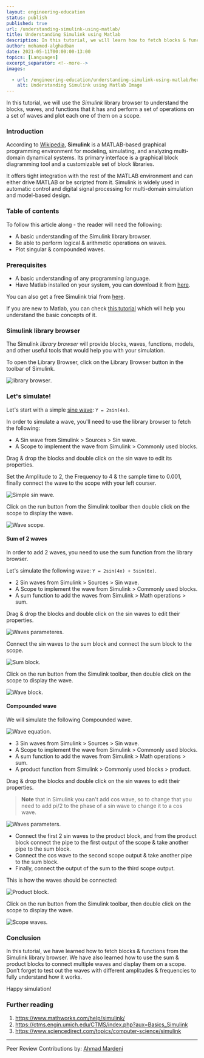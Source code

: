 ```yaml
---
layout: engineering-education
status: publish
published: true
url: /understanding-simulink-using-matlab/
title: Understanding Simulink using Matlab
description: In this tutorial, we will learn how to fetch blocks & functions from the Simulink library browser. We will also learn how to use the sum & product blocks to connect multiple waves and display them on a scope. 
author: mohamed-alghadban
date: 2021-05-11T00:00:00-13:00
topics: [Languages]
excerpt_separator: <!--more-->
images:

  - url: /engineering-education/understanding-simulink-using-matlab/hero.png
    alt: Understanding Simulink using Matlab Image
---
```

In this tutorial, we will use the *Simulink* library browser to understand the blocks, waves, and functions that it has and perform a set of operations on a set of waves and plot each one of them on a scope.
<!--more-->
### Introduction
According to [Wikipedia](https://en.wikipedia.org/wiki/Simulink), **Simulink** is a MATLAB-based graphical programming environment for modeling, simulating, and analyzing multi-domain dynamical systems. Its primary interface is a graphical block diagramming tool and a customizable set of block libraries. 

It offers tight integration with the rest of the MATLAB environment and can either drive MATLAB or be scripted from it. Simulink is widely used in automatic control and digital signal processing for multi-domain simulation and model-based design.

### Table of contents
To follow this article along - the reader will need the following:
- A basic understanding of the Simulink library browser.
- Be able to perform logical & arithmetic operations on waves.
- Plot singular & compounded waves.

### Prerequisites
- A basic understanding of any programming language.
- Have Matlab installed on your system, you can download it from [here](https://www.mathworks.com/downloads/).

You can also get a free Simulink trial from [here](https://www.mathworks.com/campaigns/products/trials.html?prodcode=SL&s_tid=SL_B_pers_exclgetters_trial_2).

If you are new to Matlab, you can check [this tutorial](/getting-started-with-matlab/) which will help you understand the basic concepts of it.

### Simulink library browser
The Simulink *library browser* will provide blocks, waves, functions, models, and other useful tools that would help you with your simulation.

To open the Library Browser, click on the Library Browser button in the toolbar of Simulink.

![library browser](/engineering-education/understanding-simulink-using-matlab/picture1.png).

### Let's simulate!
Let's start with a simple [sine wave](https://en.wikipedia.org/wiki/Sine_wave): `Y = 2sin(4x)`.

In order to simulate a wave, you'll need to use the library browser to fetch the following:
- A Sin wave from Simulink > Sources > Sin wave.
- A Scope to implement the wave from Simulink > Commonly used blocks.

Drag & drop the blocks and double click on the sin wave to edit its properties.

Set the Amplitude to 2, the Frequency to 4 & the sample time to 0.001, finally connect the wave to the scope with your left courser.

![Simple sin wave](/engineering-education/understanding-simulink-using-matlab/picture2.png).

Click on the run button from the Simulink toolbar then double click on the scope to display the wave.

![Wave scope](/engineering-education/understanding-simulink-using-matlab/picture3.png).

#### Sum of 2 waves
In order to add 2 waves, you need to use the sum function from the library browser.

Let's simulate the following wave: `Y = 2sin(4x) + 5sin(6x)`.

- 2 Sin waves from Simulink > Sources > Sin wave.
- A Scope to implement the wave from Simulink > Commonly used blocks.
- A sum function to add the waves from Simulink > Math operations > sum.

Drag & drop the blocks and double click on the sin waves to edit their properties.

![Waves parameteres](/engineering-education/understanding-simulink-using-matlab/picture4.png).

Connect the sin waves to the sum block and connect the sum block to the scope.

![Sum block](/engineering-education/understanding-simulink-using-matlab/picture5.png).

Click on the run button from the Simulink toolbar, then double click on the scope to display the wave.

![Wave block](/engineering-education/understanding-simulink-using-matlab/picture6.png).

#### Compounded wave
We will simulate the following Compounded wave.

![Wave equation](/engineering-education/understanding-simulink-using-matlab/picture7.jpg).

- 3 Sin waves from Simulink > Sources > Sin wave.
- A Scope to implement the wave from Simulink > Commonly used blocks.
- A sum function to add the waves from Simulink > Math operations > sum.
- A product function from Simulink > Commonly used blocks > product.

Drag & drop the blocks and double click on the sin waves to edit their properties.

>**Note** that in Simulink you can't add cos wave, so to change that you need to add pi/2 to the phase of a sin wave to change it to a cos wave.

![Waves parameters](/engineering-education/understanding-simulink-using-matlab/picture8.png).

- Connect the first 2 sin waves to the product block, and from the product block connect the pipe to the first output of the scope & take another pipe to the sum block.
- Connect the cos wave to the second scope output & take another pipe to the sum block.
- Finally, connect the output of the sum to the third scope output.

This is how the waves should be connected:

![Product block](/engineering-education/understanding-simulink-using-matlab/picture10.png).

Click on the run button from the Simulink toolbar, then double click on the scope to display the wave.

![Scope waves](/engineering-education/understanding-simulink-using-matlab/picture9.jpg).

### Conclusion
In this tutorial, we have learned how to fetch blocks & functions from the Simulink library browser. We have also learned how to use the sum & product blocks to connect multiple waves and display them on a scope. Don’t forget to test out the waves with different amplitudes & frequencies to fully understand how it works.

Happy simulation!

### Further reading
1. https://www.mathworks.com/help/simulink/
2. https://ctms.engin.umich.edu/CTMS/index.php?aux=Basics_Simulink
3. https://www.sciencedirect.com/topics/computer-science/simulink

---
Peer Review Contributions by: [Ahmad Mardeni](/engineering-education/authors/ahmad-mardeni/)
